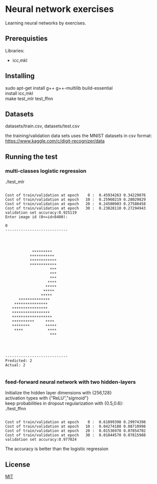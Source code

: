 # Neural network exercises
Learning neural networks by exercises.
## Prerequisties
Libraries:
* icc,mkl

## Installing
sudo apt-get install g++ g++-multilib build-essential<br/>
install icc,mkl<br/>
make test_mlr test_ffnn<br/>

## Datasets
datasets/train.csv, datasets/test.csv

the training/validation data sets uses the MNIST datasets in csv format:<br/>
https://www.kaggle.com/c/digit-recognizer/data

## Running the test
### multi-classes logistic regression
./test_mlr
<pre><code>
Cost of train/validation at epoch    0 :  0.45934263 0.34229076 
Cost of train/validation at epoch   10 :  0.25960219 0.28029829 
Cost of train/validation at epoch   20 :  0.24500903 0.27580458 
Cost of train/validation at epoch   30 :  0.23828110 0.27294943 
validation set accuracy:0.925119
Enter image id (0<=id<8400):<br/>
0
----------------------------




            *********       
           ***********      
           ************     
           ************     
                    ***     
                    ***     
                    ***     
                   ****     
                  *****     
                 *****      
                *****       
      **************        
    ***************         
   ****************         
   *****************        
   ******************       
   **********     ****      
   ********       *****     
    ****           ****     
                    ***     




----------------------------
Predicted: 2
Actual: 2

</code></pre>

### feed-forward neural network with two hidden-layers
Initialize the hidden layer dimensions with {256,128}<br/>
activation types with {"ReLU","sigmoid"}<br/>
keep probabilities in dropout regularization with {0.5,0.6}:<br/>
./test_ffnn
<pre><code>
Cost of train/validation at epoch    0 :  0.61099398 0.29974398 
Cost of train/validation at epoch   10 :  0.04274188 0.08710998 
Cost of train/validation at epoch   20 :  0.01536978 0.07854702 
Cost of train/validation at epoch   30 :  0.01044570 0.07815988 
validation set accuracy:0.977024
</code></pre>
The accuracy is better than the logistic regression

## License
[MIT](https://choosealicense.com/licenses/mit/)
